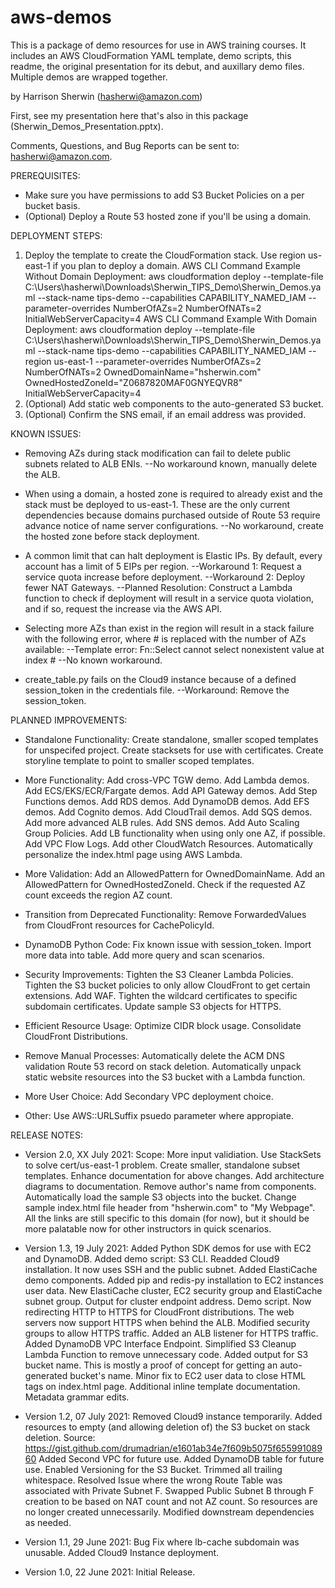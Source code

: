 # aws-demos

This is a package of demo resources for use in AWS training courses. It includes an AWS CloudFormation YAML template, demo scripts, this readme, the original presentation for its debut, and auxillary demo files. Multiple demos are wrapped together.

by Harrison Sherwin (hasherwi@amazon.com)

First, see my presentation here that's also in this package (Sherwin_Demos_Presentation.pptx).

Comments, Questions, and Bug Reports can be sent to: hasherwi@amazon.com.

PREREQUISITES:
  - Make sure you have permissions to add S3 Bucket Policies on a per bucket basis.
  - (Optional) Deploy a Route 53 hosted zone if you'll be using a domain.

DEPLOYMENT STEPS:
  1. Deploy the template to create the CloudFormation stack. Use region us-east-1 if you plan to deploy a domain.
    AWS CLI Command Example Without Domain Deployment:
      aws cloudformation deploy --template-file C:\Users\hasherwi\Downloads\Sherwin_TIPS_Demo\Sherwin_Demos.yaml --stack-name tips-demo --capabilities CAPABILITY_NAMED_IAM --parameter-overrides NumberOfAZs=2 NumberOfNATs=2  InitialWebServerCapacity=4
    AWS CLI Command Example With Domain Deployment:
      aws cloudformation deploy --template-file C:\Users\hasherwi\Downloads\Sherwin_TIPS_Demo\Sherwin_Demos.yaml --stack-name tips-demo --capabilities CAPABILITY_NAMED_IAM --region us-east-1 --parameter-overrides NumberOfAZs=2 NumberOfNATs=2 OwnedDomainName="hsherwin.com" OwnedHostedZoneId="Z0687820MAF0GNYEQVR8" InitialWebServerCapacity=4
  2. (Optional) Add static web components to the auto-generated S3 bucket.
  3. (Optional) Confirm the SNS email, if an email address was provided.

KNOWN ISSUES:
  - Removing AZs during stack modification can fail to delete public subnets related to ALB ENIs.
    --No workaround known, manually delete the ALB.

  - When using a domain, a hosted zone is required to already exist and the stack must be deployed to us-east-1. These are the only current dependencies because domains purchased outside of Route 53 require advance notice of name server configurations.
    --No workaround, create the hosted zone before stack deployment.

  - A common limit that can halt deployment is Elastic IPs. By default, every account has a limit of 5 EIPs per region.
    --Workaround 1: Request a service quota increase before deployment.
    --Workaround 2: Deploy fewer NAT Gateways.
    --Planned Resolution: Construct a Lambda function to check if deployment will result in a service quota violation, and if so, request the increase via the AWS API.

  - Selecting more AZs than exist in the region will result in a stack failure with the following error, where # is replaced with the number of AZs available:
    --Template error: Fn::Select cannot select nonexistent value at index #
    --No known workaround.
  
  - create_table.py fails on the Cloud9 instance because of a defined session_token in the credentials file.
    --Workaround: Remove the session_token.

PLANNED IMPROVEMENTS:
  - Standalone Functionality:
    Create standalone, smaller scoped templates for unspecifed project.
    Create stacksets for use with certificates.
    Create storyline template to point to smaller scoped templates.
  
  - More Functionality:
    Add cross-VPC TGW demo.
    Add Lambda demos.
    Add ECS/EKS/ECR/Fargate demos.
    Add API Gateway demos.
    Add Step Functions demos.
    Add RDS demos.
    Add DynamoDB demos.
    Add EFS demos.
    Add Cognito demos.
    Add CloudTrail demos.
    Add SQS demos.
    Add more advanced ALB rules.
    Add SNS demos.
    Add Auto Scaling Group Policies.
    Add LB functionality when using only one AZ, if possible.
    Add VPC Flow Logs.
    Add other CloudWatch Resources.
    Automatically personalize the index.html page using AWS Lambda.

  - More Validation:
    Add an AllowedPattern for OwnedDomainName.
    Add an AllowedPattern for OwnedHostedZoneId.
    Check if the requested AZ count exceeds the region AZ count.

  - Transition from Deprecated Functionality:
    Remove ForwardedValues from CloudFront resources for CachePolicyId.

  - DynamoDB Python Code:
    Fix known issue with session_token.
    Import more data into table.
    Add more query and scan scenarios.
    
  - Security Improvements:
    Tighten the S3 Cleaner Lambda Policies.
    Tighten the S3 bucket policies to only allow CloudFront to get certain extensions.
    Add WAF.
    Tighten the wildcard certificates to specific subdomain certificates.
    Update sample S3 objects for HTTPS.

  - Efficient Resource Usage:
    Optimize CIDR block usage.
    Consolidate CloudFront Distributions.

  - Remove Manual Processes:
    Automatically delete the ACM DNS validation Route 53 record on stack deletion.
    Automatically unpack static website resources into the S3 bucket with a Lambda function.

  - More User Choice:
    Add Secondary VPC deployment choice.

  - Other:
    Use AWS::URLSuffix psuedo parameter where appropiate.

RELEASE NOTES:
  - Version 2.0, XX July 2021:
    Scope:
      More input validiation.
      Use StackSets to solve cert/us-east-1 problem.
      Create smaller, standalone subset templates.
      Enhance documentation for above changes.
      Add architecture diagrams to documentation.
      Remove author's name from components.
      Automatically load the sample S3 objects into the bucket.
    Change sample index.html file header from "hsherwin.com" to "My Webpage".
      All the links are still specific to this domain (for now), but it should be more palatable now for other instructors in quick scenarios.
      
  - Version 1.3, 19 July 2021:
    Added Python SDK demos for use with EC2 and DynamoDB.
    Added demo script: S3 CLI.
    Readded Cloud9 installation.
      It now uses SSH and the public subnet.
    Added ElastiCache demo components.
      Added pip and redis-py installation to EC2 instances user data.
      New ElastiCache cluster, EC2 security group and ElastiCache subnet group.
      Output for cluster endpoint address.
      Demo script.
    Now redirecting HTTP to HTTPS for CloudFront distributions.
    The web servers now support HTTPS when behind the ALB.
      Modified security groups to allow HTTPS traffic.
      Added an ALB listener for HTTPS traffic.
    Added DynamoDB VPC Interface Endpoint.
    Simplified S3 Cleanup Lambda Function to remove unnecessary code.
    Added output for S3 bucket name.
      This is mostly a proof of concept for getting an auto-generated bucket's name.
    Minor fix to EC2 user data to close HTML tags on index.html page.
    Additional inline template documentation.
    Metadata grammar edits.
    
  - Version 1.2, 07 July 2021:
    Removed Cloud9 instance temporarily.
    Added resources to empty (and allowing deletion of) the S3 bucket on stack deletion.
      Source: https://gist.github.com/drumadrian/e1601ab34e7f609b5075f65599108960
    Added Second VPC for future use.
    Added DynamoDB table for future use.
    Enabled Versioning for the S3 Bucket.
    Trimmed all trailing whitespace.
    Resolved Issue where the wrong Route Table was associated with Private Subnet F.
    Swapped Public Subnet B through F creation to be based on NAT count and not AZ count. So resources are no longer created unnecessarily. Modified downstream dependencies as needed.
    
  - Version 1.1, 29 June 2021:
    Bug Fix where lb-cache subdomain was unusable.
    Added Cloud9 Instance deployment.
    
  - Version 1.0, 22 June 2021:
    Initial Release.
